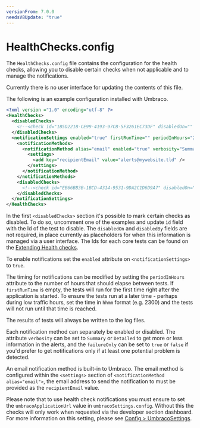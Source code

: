 ```yaml
---
versionFrom: 7.0.0
needsV8Update: "true"
---
```


# HealthChecks.config

The `HealthChecks.config` file contains the configuration for the health checks, allowing you to disable certain checks when not applicable and to manage the notifications.

Currently there is no user interface for updating the contents of this file.

The following is an example configuration installed with Umbraco.

```xml
<?xml version ="1.0" encoding="utf-8" ?>
<HealthChecks>
  <disabledChecks>
    <!--<check id="1B5D221B-CE99-4193-97CB-5F3261EC73DF" disabledOn="" disabledBy="0" />-->
  </disabledChecks>
  <notificationSettings enabled="true" firstRunTime="" periodInHours="24">
    <notificationMethods>
      <notificationMethod alias="email" enabled="true" verbosity="Summary">
        <settings>
          <add key="recipientEmail" value="alerts@mywebsite.tld" />
        </settings>
      </notificationMethod>
    </notificationMethods>
    <disabledChecks>
      <!--<check id="EB66BB3B-1BCD-4314-9531-9DA2C1D6D9A7" disabledOn="" disabledBy="0" />-->
    </disabledChecks>    
  </notificationSettings>
</HealthChecks>
```
    
In the first `<disabledChecks>` section it's possible to mark certain checks as disabled. To do so, uncomment one of the examples and update `id` field with the Id of the test to disable. The `disabledOn` and `disabledBy` fields are not required, in place currently as placeholders for when this information is managed via a user interface. The Ids for each core tests can be found on the [Extending Health checks](../../../Extending/Healthcheck/#built-in-checks).

To enable notifications set the `enabled` attribute on `<notificationSettings>` to `true`.

The timing for notifications can be modified by setting the `periodInHours` attribute to the number of hours that should elapse between tests.  If `firstRunTime` is empty, the tests will run for the first time right after the application is started.  To ensure the tests run at a later time - perhaps during low traffic hours, set the time in `hhmm` format (e.g. 2300) and the tests will not run until that time is reached.

The results of tests will always be written to the log files.

Each notification method can separately be enabled or disabled. The attribute `verbosity` can be set to `Summary` or `Detailed` to get more or less information in the alerts, and the `failureOnly` can be set to `true` or `false` if you'd prefer to get notifications only if at least one potential problem is detected.

An email notification method is built-in to Umbraco. The email method is configured within the `<settings>` section of `<notificationMethod alias="email">`, the email address to send the notification to must be provided as the `recipientEmail` value.

Please note that to use health check notifications you must ensure to set the `umbracoApplicationUrl` value in `umbracoSettings.config`.  Without this the checks will only work when requested via the developer section dashboard.  For more information on this setting, please see [Config > UmbracoSettings](../../../Reference/Config/umbracoSettings/#webrouting).
